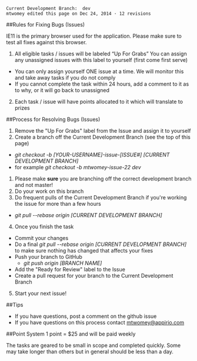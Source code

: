 
    Current Development Branch:  dev
    mtwomey edited this page on Dec 24, 2014 · 12 revisions


##Rules for Fixing Bugs (Issues)

IE11 is the primary browser used for the application. Please make sure to test all fixes against this browser.


1. All eligible tasks / issues will be labeled “Up For Grabs”  You can assign any unassigned issues with this label to yourself (first come first serve)
  * You can only assign yourself ONE issue at a time. We will monitor this and take away tasks if you do not comply
  * If you cannot complete the task within 24 hours, add a comment to it as to why, or it will go back to unassigned
2. Each task / issue will have points allocated to it which will translate to prizes

##Process for Resolving Bugs (Issues)

1. Remove the "Up For Grabs" label from the Issue and assign it to yourself
1. Create a branch off the Current Development Branch (see the top of this page)
 * *git checkout -b [YOUR-USERNAME]-issue-[ISSUE#] [CURRENT DEVELOPMENT BRANCH]*
 * for example *git checkout -b mtwomey-issue-22 dev*
1. Please make **sure** you are branching off the correct development branch and not master!
2. Do your work on this branch
3. Do frequent pulls of the Current Development Branch if you're working the issue for more than a few hours
 * *git pull --rebase origin [CURRENT DEVELOPMENT BRANCH]*
4. Once you finish the task
 * Commit your changes
 * Do a final *git pull --rebase origin [CURRENT DEVELOPMENT BRANCH]* to make sure nothing has changed that affects your fixes
 * Push your branch to GitHub
   * *git push origin [BRANCH NAME]*
 * Add the "Ready for Review" label to the Issue
 * Create a pull request for your branch to the Current Development Branch
5. Start your next issue!

##Tips

* If you have questions, post a comment on the github issue
* If you have questions on this process contact mtwomey@appirio.com

##Point System
1 point = $25 and will be paid weekly

The tasks are geared to be small in scope and completed quickly.  Some may take longer than others but in general should be less than a day.

